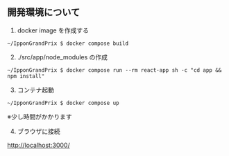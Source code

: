 ## 開発環境について

1. docker image を作成する

```
~/IpponGrandPrix $ docker compose build
```

2. ./src/app/node_modules の作成

```
~/IpponGrandPrix $ docker compose run --rm react-app sh -c "cd app && npm install"
```

3. コンテナ起動

```
~/IpponGrandPrix $ docker compose up
```

※少し時間がかかります

4. ブラウザに接続

[http://localhost:3000/](http://localhost:3000/)